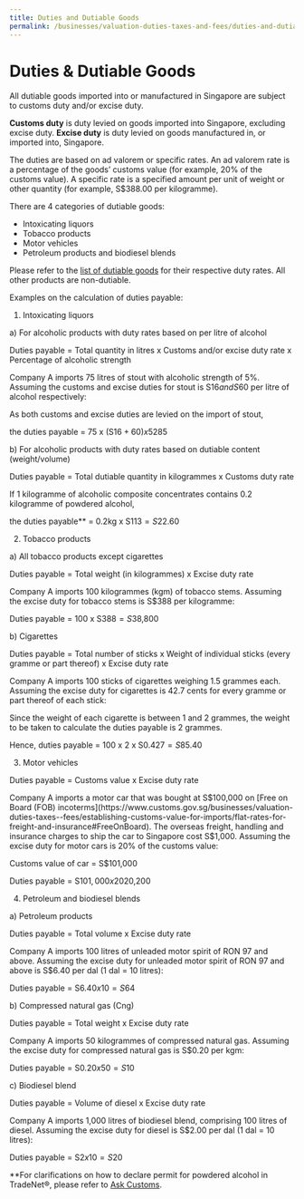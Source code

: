 ```yaml
---
title: Duties and Dutiable Goods 
permalink: /businesses/valuation-duties-taxes-and-fees/duties-and-dutiable-goods
---
```


# Duties & Dutiable Goods

All dutiable goods imported into or manufactured in Singapore are subject to customs duty and/or excise duty.

**Customs duty** is duty levied on goods imported into Singapore, excluding excise duty.  **Excise duty**  is duty levied on goods manufactured in, or imported into, Singapore.

The duties are based on ad valorem or specific rates. An ad valorem rate is a percentage of the goods’ customs value (for example, 20% of the customs value). A specific rate is a specified amount per unit of weight or other quantity (for example, S$388.00 per kilogramme).

There are 4 categories of dutiable goods:

-   Intoxicating liquors
-   Tobacco products
-   Motor vehicles
-   Petroleum products and biodiesel blends

Please refer to the  [list of dutiable goods](https://www.customs.gov.sg/businesses/valuation-duties-taxes--fees/duties-and-dutiable-goods/list-of-dutiable-goods) for their respective duty rates. All other products are non-dutiable.

Examples on the calculation of duties payable:

1. Intoxicating liquors

a) For alcoholic products with duty rates based on per litre of alcohol  

Duties payable = Total quantity in litres x Customs and/or excise duty rate x Percentage of alcoholic strength

Company A imports 75 litres of stout with alcoholic strength of 5%. Assuming the customs and excise duties for stout is S$16 and S$60 per litre of alcohol respectively:

As both customs and excise duties are levied on the import of stout,

the duties payable = 75 x (S$16 + 60) x 5% = S$285

  
b) For alcoholic products with duty rates based on dutiable content (weight/volume)

Duties payable = Total dutiable quantity in kilogrammes x Customs duty rate

If 1 kilogramme of alcoholic composite concentrates contains 0.2 kilogramme of powdered alcohol,

the duties payable** = 0.2kg x S$113 = S$22.60

  

2. Tobacco products  
  

a) All tobacco products except cigarettes

Duties payable = Total weight (in kilogrammes) x Excise duty rate

  
Company A imports 100 kilogrammes (kgm) of tobacco stems. Assuming the excise duty for tobacco stems is S$388 per kilogramme:

Duties payable = 100 x S$388 = S$38,800

  

b) Cigarettes

Duties payable = Total number of sticks x Weight of individual sticks (every gramme or part thereof) x Excise duty rate

Company A imports 100 sticks of cigarettes weighing 1.5 grammes each. Assuming the excise duty for cigarettes is 42.7 cents for every gramme or part thereof of each stick:

Since the weight of each cigarette is between 1 and 2 grammes, the weight to be taken to calculate the duties payable is 2 grammes.

Hence, duties payable = 100 x 2 x S$0.427 = S$85.40  
  

3. Motor vehicles  

Duties payable = Customs value x Excise duty rate

  
Company A imports a motor car that was bought at S$100,000 on [Free on Board (FOB) incoterms](https://www.customs.gov.sg/businesses/valuation-duties-taxes--fees/establishing-customs-value-for-imports/flat-rates-for-freight-and-insurance#FreeOnBoard). The overseas freight, handling and insurance charges to ship the car to Singapore cost S$1,000. Assuming the excise duty for motor cars is 20% of the customs value:

Customs value of car = S$101,000

Duties payable = S$101,000 x 20% = S$20,200  
  

4. Petroleum and biodiesel blends  

a)  Petroleum products

Duties payable = Total volume x Excise duty rate

  
Company A imports 100 litres of unleaded motor spirit of RON 97 and above. Assuming the excise duty for unleaded motor spirit of RON 97 and above is S$6.40 per dal (1 dal = 10 litres):

Duties payable = S$6.40 x 10 = S$64  
  
  
b) Compressed natural gas (Cng)

Duties payable = Total weight x Excise duty rate

Company A imports 50 kilogrammes of compressed natural gas. Assuming the excise duty for compressed natural gas is S$0.20 per kgm:

Duties payable = S$0.20 x 50 = S$10  
  
  
c) Biodiesel blend

Duties payable = Volume of diesel x Excise duty rate

  
Company A imports 1,000 litres of biodiesel blend, comprising 100 litres of diesel. Assuming the excise duty for diesel is S$2.00 per dal (1 dal = 10 litres):

Duties payable = S$2 x 10 = S$20

**For clarifications on how to declare permit for powdered alcohol in TradeNet®, please refer to [Ask Customs](https://ifaqs.flexanswer.com/cfp/pages/Customs/ifaq.aspx).
